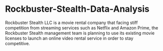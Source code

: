 # Rockbuster-Stealth-Data-Analysis
Rockbuster Stealth LLC is a movie rental company that facing stiff competition from streaming services such as Netflix and Amazon Prime, the Rockbuster Stealth management team is planning to use its existing movie licenses to launch an online video rental service in order to stay competitive.
